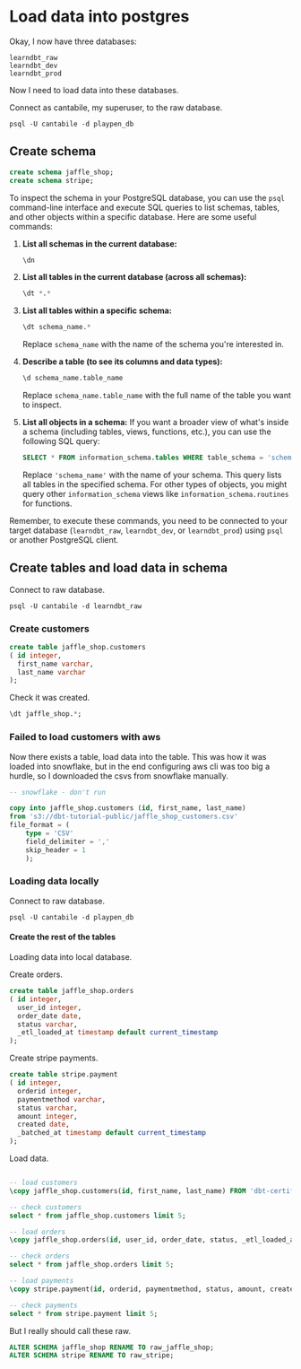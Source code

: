 # Load data into postgres

Okay, I now have three databases:

```
learndbt_raw
learndbt_dev  
learndbt_prod 
```

Now I need to load data into these databases. 

Connect as cantabile, my superuser, to the raw database.

```
psql -U cantabile -d playpen_db
```

## Create schema

```sql
create schema jaffle_shop;
create schema stripe;
```

To inspect the schema in your PostgreSQL database, you can use the `psql` command-line interface and execute SQL queries to list schemas, tables, and other objects within a specific database. Here are some useful commands:

1. **List all schemas in the current database:**
   ```sql
   \dn
   ```

2. **List all tables in the current database (across all schemas):**
   ```sql
   \dt *.*
   ```

3. **List all tables within a specific schema:**
   ```sql
   \dt schema_name.*
   ```
   Replace `schema_name` with the name of the schema you're interested in.

4. **Describe a table (to see its columns and data types):**
   ```sql
   \d schema_name.table_name
   ```
   Replace `schema_name.table_name` with the full name of the table you want to inspect.

5. **List all objects in a schema:**
   If you want a broader view of what's inside a schema (including tables, views, functions, etc.), you can use the following SQL query:
   ```sql
   SELECT * FROM information_schema.tables WHERE table_schema = 'schema_name';
   ```
   Replace `'schema_name'` with the name of your schema. This query lists all tables in the specified schema. For other types of objects, you might query other `information_schema` views like `information_schema.routines` for functions.

Remember, to execute these commands, you need to be connected to your target database (`learndbt_raw`, `learndbt_dev`, or `learndbt_prod`) using `psql` or another PostgreSQL client.

## Create tables and load data in schema

Connect to raw database.

```
psql -U cantabile -d learndbt_raw
```

### Create customers

```sql
create table jaffle_shop.customers 
( id integer,
  first_name varchar,
  last_name varchar
);

```

Check it was created.

```sql
\dt jaffle_shop.*;
```

### Failed to load customers with aws

Now there exists a table, load data into the table. This was how it was loaded into snowflake, but in the end configuring aws cli was too big a hurdle, so I downloaded the csvs from snowflake manually. 

```sql
-- snowflake - don't run

copy into jaffle_shop.customers (id, first_name, last_name)
from 's3://dbt-tutorial-public/jaffle_shop_customers.csv'
file_format = (
    type = 'CSV'
    field_delimiter = ','
    skip_header = 1
    ); 

```

### Loading data locally


Connect to raw database.

```shell
psql -U cantabile -d playpen_db
```

#### Create the rest of the tables

Loading data into local database. 


Create orders. 


```sql
create table jaffle_shop.orders
( id integer,
  user_id integer,
  order_date date,
  status varchar,
  _etl_loaded_at timestamp default current_timestamp
);

```

Create stripe payments.

```sql
create table stripe.payment 
( id integer,
  orderid integer,
  paymentmethod varchar,
  status varchar,
  amount integer,
  created date,
  _batched_at timestamp default current_timestamp
);

```

Load data.

```sql

-- load customers
\copy jaffle_shop.customers(id, first_name, last_name) FROM 'dbt-certification-study-notes/dbt-course-data/jaffle-shop-customers.csv' WITH (FORMAT csv, HEADER);

-- check customers
select * from jaffle_shop.customers limit 5;

-- load orders
\copy jaffle_shop.orders(id, user_id, order_date, status, _etl_loaded_at) FROM 'dbt-certification-study-notes/dbt-course-data/jaffle-shop-orders.csv' WITH (FORMAT csv, HEADER);

-- check orders
select * from jaffle_shop.orders limit 5;

-- load payments
\copy stripe.payment(id, orderid, paymentmethod, status, amount, created, _batched_at) FROM 'dbt-certification-study-notes/dbt-course-data/stripe-payments.csv' WITH (FORMAT csv, HEADER);

-- check payments
select * from stripe.payment limit 5;


```

But I really should call these raw. 

```sql
ALTER SCHEMA jaffle_shop RENAME TO raw_jaffle_shop;
ALTER SCHEMA stripe RENAME TO raw_stripe;

```